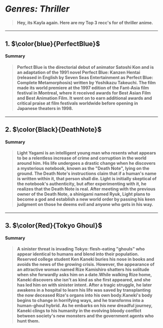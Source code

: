 # *Genres: Thriller* 
>#### Hey, its Kayla again. Here are my Top 3 recc's for of thriller anime.
---
## 1. $\color{blue}{PerfectBlue}$

#### Summary 
>#### Perfect Blue is the directorial debut of animator Satoshi Kon and is an adaptation of the 1991 novel Perfect Blue: Kanzen Hentai (released in English by Seven Seas Entertainment as Perfect Blue: Complete Metamorphosis) written by Yoshikazu Takeuchi. The film made its world premiere at the 1997 edition of the Fant-Asia film festival in Montreal, where it received awards for Best Asian Film and Best Animation Film. It went on to earn additional awards and critical praise at film festivals worldwide before opening in Japanese theaters in 1998.
---
## 2. $\color{Black}{DeathNote}$

#### Summary
>#### Light Yagami is an intelligent young man who resents what appears to be a relentless increase of crime and corruption in the world around him. His life undergoes a drastic change when he discovers a mysterious notebook, known as the "Death Note", lying on the ground. The Death Note's instructions claim that if a human's name is written within it, that person shall die. Light is initially skeptical of the notebook's authenticity, but after experimenting with it, he realizes that the Death Note is real. After meeting with the previous owner of the Death Note, a shinigami named Ryuk, Light plans to become a god and establish a new world order by passing his keen judgment on those he deems evil and anyone who gets in his way.
---
## 3. $\color{Red}{Tokyo Ghoul}$

#### Summary

>#### A sinister threat is invading Tokyo: flesh-eating "ghouls" who appear identical to humans and blend into their population. Reserved college student Ken Kaneki buries his nose in books and avoids the news of the growing crisis. However, the appearance of an attractive woman named Rize Kamishiro shatters his solitude when she forwardly asks him on a date.While walking Rize home, Kaneki discovers she isn't as kind as she first appeared, and she has led him on with sinister intent. After a tragic struggle, he later awakens in a hospital to learn his life was saved by transplanting the now deceased Rize's organs into his own body.Kaneki's body begins to change in horrifying ways, and he transforms into a human-ghoul hybrid. As he embarks on his new dreadful journey, Kaneki clings to his humanity in the evolving bloody conflict between society's new monsters and the government agents who hunt them.
